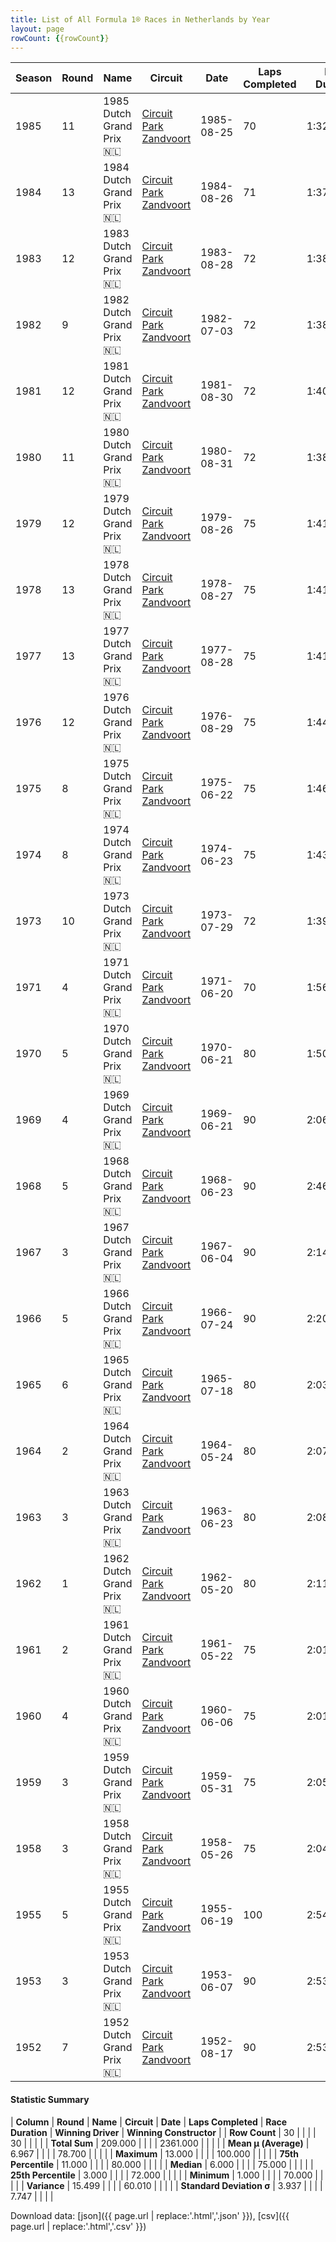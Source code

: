 ```yaml
---
title: List of All Formula 1® Races in Netherlands by Year
layout: page
rowCount: {{rowCount}}
---
```


| Season | Round | Name | Circuit | Date | Laps Completed | Race Duration | Winning Driver | Winning Constructor |
|--|--|--|--|--|--|--|--|--|
| 1985 | 11 | 1985 Dutch Grand Prix 🇳🇱 | [Circuit Park Zandvoort](/f1/circuits/zandvoort) | 1985-08-25 | 70 | 1:32:29.263 | Niki Lauda 🇦🇹 | McLaren 🇬🇧 |
| 1984 | 13 | 1984 Dutch Grand Prix 🇳🇱 | [Circuit Park Zandvoort](/f1/circuits/zandvoort) | 1984-08-26 | 71 | 1:37:21.468 | Alain Prost 🇫🇷 | McLaren 🇬🇧 |
| 1983 | 12 | 1983 Dutch Grand Prix 🇳🇱 | [Circuit Park Zandvoort](/f1/circuits/zandvoort) | 1983-08-28 | 72 | 1:38:41.950 | René Arnoux 🇫🇷 | Ferrari 🇮🇹 |
| 1982 | 9 | 1982 Dutch Grand Prix 🇳🇱 | [Circuit Park Zandvoort](/f1/circuits/zandvoort) | 1982-07-03 | 72 | 1:38:03.254 | Didier Pironi 🇫🇷 | Ferrari 🇮🇹 |
| 1981 | 12 | 1981 Dutch Grand Prix 🇳🇱 | [Circuit Park Zandvoort](/f1/circuits/zandvoort) | 1981-08-30 | 72 | 1:40:22.43 | Alain Prost 🇫🇷 | Renault 🇫🇷 |
| 1980 | 11 | 1980 Dutch Grand Prix 🇳🇱 | [Circuit Park Zandvoort](/f1/circuits/zandvoort) | 1980-08-31 | 72 | 1:38:13.83 | Nelson Piquet 🇧🇷 | Brabham 🇬🇧 |
| 1979 | 12 | 1979 Dutch Grand Prix 🇳🇱 | [Circuit Park Zandvoort](/f1/circuits/zandvoort) | 1979-08-26 | 75 | 1:41:19.775 | Alan Jones 🇦🇺 | Williams 🇬🇧 |
| 1978 | 13 | 1978 Dutch Grand Prix 🇳🇱 | [Circuit Park Zandvoort](/f1/circuits/zandvoort) | 1978-08-27 | 75 | 1:41:04.23 | Mario Andretti 🇺🇸 | Team Lotus 🇬🇧 |
| 1977 | 13 | 1977 Dutch Grand Prix 🇳🇱 | [Circuit Park Zandvoort](/f1/circuits/zandvoort) | 1977-08-28 | 75 | 1:41:45.93 | Niki Lauda 🇦🇹 | Ferrari 🇮🇹 |
| 1976 | 12 | 1976 Dutch Grand Prix 🇳🇱 | [Circuit Park Zandvoort](/f1/circuits/zandvoort) | 1976-08-29 | 75 | 1:44:52.09 | James Hunt 🇬🇧 | McLaren 🇬🇧 |
| 1975 | 8 | 1975 Dutch Grand Prix 🇳🇱 | [Circuit Park Zandvoort](/f1/circuits/zandvoort) | 1975-06-22 | 75 | 1:46:57.40 | James Hunt 🇬🇧 | Hesketh 🇬🇧 |
| 1974 | 8 | 1974 Dutch Grand Prix 🇳🇱 | [Circuit Park Zandvoort](/f1/circuits/zandvoort) | 1974-06-23 | 75 | 1:43:00.35 | Niki Lauda 🇦🇹 | Ferrari 🇮🇹 |
| 1973 | 10 | 1973 Dutch Grand Prix 🇳🇱 | [Circuit Park Zandvoort](/f1/circuits/zandvoort) | 1973-07-29 | 72 | 1:39:12.45 | Jackie Stewart 🇬🇧 | Tyrrell 🇬🇧 |
| 1971 | 4 | 1971 Dutch Grand Prix 🇳🇱 | [Circuit Park Zandvoort](/f1/circuits/zandvoort) | 1971-06-20 | 70 | 1:56:20.0 | Jacky Ickx 🇧🇪 | Ferrari 🇮🇹 |
| 1970 | 5 | 1970 Dutch Grand Prix 🇳🇱 | [Circuit Park Zandvoort](/f1/circuits/zandvoort) | 1970-06-21 | 80 | 1:50:43.4 | Jochen Rindt 🇦🇹 | Team Lotus 🇬🇧 |
| 1969 | 4 | 1969 Dutch Grand Prix 🇳🇱 | [Circuit Park Zandvoort](/f1/circuits/zandvoort) | 1969-06-21 | 90 | 2:06:42.08 | Jackie Stewart 🇬🇧 | Matra-Ford 🇫🇷 |
| 1968 | 5 | 1968 Dutch Grand Prix 🇳🇱 | [Circuit Park Zandvoort](/f1/circuits/zandvoort) | 1968-06-23 | 90 | 2:46:11.2 | Jackie Stewart 🇬🇧 | Matra-Ford 🇫🇷 |
| 1967 | 3 | 1967 Dutch Grand Prix 🇳🇱 | [Circuit Park Zandvoort](/f1/circuits/zandvoort) | 1967-06-04 | 90 | 2:14:45.1 | Jim Clark 🇬🇧 | Lotus-Ford 🇬🇧 |
| 1966 | 5 | 1966 Dutch Grand Prix 🇳🇱 | [Circuit Park Zandvoort](/f1/circuits/zandvoort) | 1966-07-24 | 90 | 2:20:32.5 | Jack Brabham 🇦🇺 | Brabham-Repco 🇬🇧 |
| 1965 | 6 | 1965 Dutch Grand Prix 🇳🇱 | [Circuit Park Zandvoort](/f1/circuits/zandvoort) | 1965-07-18 | 80 | 2:03:59.1 | Jim Clark 🇬🇧 | Lotus-Climax 🇬🇧 |
| 1964 | 2 | 1964 Dutch Grand Prix 🇳🇱 | [Circuit Park Zandvoort](/f1/circuits/zandvoort) | 1964-05-24 | 80 | 2:07:35.4 | Jim Clark 🇬🇧 | Lotus-Climax 🇬🇧 |
| 1963 | 3 | 1963 Dutch Grand Prix 🇳🇱 | [Circuit Park Zandvoort](/f1/circuits/zandvoort) | 1963-06-23 | 80 | 2:08:13.7 | Jim Clark 🇬🇧 | Lotus-Climax 🇬🇧 |
| 1962 | 1 | 1962 Dutch Grand Prix 🇳🇱 | [Circuit Park Zandvoort](/f1/circuits/zandvoort) | 1962-05-20 | 80 | 2:11:02.1 | Graham Hill 🇬🇧 | BRM 🇬🇧 |
| 1961 | 2 | 1961 Dutch Grand Prix 🇳🇱 | [Circuit Park Zandvoort](/f1/circuits/zandvoort) | 1961-05-22 | 75 | 2:01:52.1 | Wolfgang von Trips 🇩🇪 | Ferrari 🇮🇹 |
| 1960 | 4 | 1960 Dutch Grand Prix 🇳🇱 | [Circuit Park Zandvoort](/f1/circuits/zandvoort) | 1960-06-06 | 75 | 2:01:47.2 | Jack Brabham 🇦🇺 | Cooper-Climax 🇬🇧 |
| 1959 | 3 | 1959 Dutch Grand Prix 🇳🇱 | [Circuit Park Zandvoort](/f1/circuits/zandvoort) | 1959-05-31 | 75 | 2:05:26.8 | Jo Bonnier 🇸🇪 | BRM 🇬🇧 |
| 1958 | 3 | 1958 Dutch Grand Prix 🇳🇱 | [Circuit Park Zandvoort](/f1/circuits/zandvoort) | 1958-05-26 | 75 | 2:04:49.2 | Stirling Moss 🇬🇧 | Vanwall 🇬🇧 |
| 1955 | 5 | 1955 Dutch Grand Prix 🇳🇱 | [Circuit Park Zandvoort](/f1/circuits/zandvoort) | 1955-06-19 | 100 | 2:54:23.8 | Juan Fangio 🇦🇷 | Mercedes 🇩🇪 |
| 1953 | 3 | 1953 Dutch Grand Prix 🇳🇱 | [Circuit Park Zandvoort](/f1/circuits/zandvoort) | 1953-06-07 | 90 | 2:53:35.8 | Alberto Ascari 🇮🇹 | Ferrari 🇮🇹 |
| 1952 | 7 | 1952 Dutch Grand Prix 🇳🇱 | [Circuit Park Zandvoort](/f1/circuits/zandvoort) | 1952-08-17 | 90 | 2:53:28.5 | Alberto Ascari 🇮🇹 | Ferrari 🇮🇹 |

#### Statistic Summary

| **Column** | **Round** | **Name** | **Circuit** | **Date** | **Laps Completed** | **Race Duration** | **Winning Driver** | **Winning Constructor** |
| **Row Count** | 30 |  |  |  | 30 |  |  |  |
| **Total Sum** | 209.000 |  |  |  | 2361.000 |  |  |  |
| **Mean μ (Average)** | 6.967 |  |  |  | 78.700 |  |  |  |
| **Maximum** | 13.000 |  |  |  | 100.000 |  |  |  |
| **75th Percentile** | 11.000 |  |  |  | 80.000 |  |  |  |
| **Median** | 6.000 |  |  |  | 75.000 |  |  |  |
| **25th Percentile** | 3.000 |  |  |  | 72.000 |  |  |  |
| **Minimum** | 1.000 |  |  |  | 70.000 |  |  |  |
| **Variance** | 15.499 |  |  |  | 60.010 |  |  |  |
| **Standard Deviation σ** | 3.937 |  |  |  | 7.747 |  |  |  |

Download data: [json]({{ page.url | replace:'.html','.json' }}), [csv]({{ page.url | replace:'.html','.csv' }})

